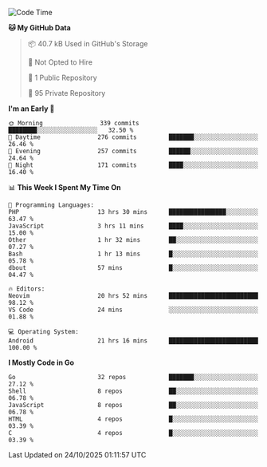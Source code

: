 
<!--START_SECTION:waka-->
![Code Time](http://img.shields.io/badge/Code%20Time-6%2C396%20hrs%2044%20mins-blue)

**🐱 My GitHub Data** 

> 📦 40.7 kB Used in GitHub's Storage 
 > 
> 🚫 Not Opted to Hire
 > 
> 📜 1 Public Repository 
 > 
> 🔑 95 Private Repository 
 > 
**I'm an Early 🐤** 

```text
🌞 Morning                339 commits         ████████░░░░░░░░░░░░░░░░░   32.50 % 
🌆 Daytime                276 commits         ███████░░░░░░░░░░░░░░░░░░   26.46 % 
🌃 Evening                257 commits         ██████░░░░░░░░░░░░░░░░░░░   24.64 % 
🌙 Night                  171 commits         ████░░░░░░░░░░░░░░░░░░░░░   16.40 % 
```


📊 **This Week I Spent My Time On** 

```text
💬 Programming Languages: 
PHP                      13 hrs 30 mins      ████████████████░░░░░░░░░   63.47 % 
JavaScript               3 hrs 11 mins       ████░░░░░░░░░░░░░░░░░░░░░   15.00 % 
Other                    1 hr 32 mins        ██░░░░░░░░░░░░░░░░░░░░░░░   07.27 % 
Bash                     1 hr 13 mins        █░░░░░░░░░░░░░░░░░░░░░░░░   05.78 % 
dbout                    57 mins             █░░░░░░░░░░░░░░░░░░░░░░░░   04.47 % 

🔥 Editors: 
Neovim                   20 hrs 52 mins      █████████████████████████   98.12 % 
VS Code                  24 mins             ░░░░░░░░░░░░░░░░░░░░░░░░░   01.88 % 

💻 Operating System: 
Android                  21 hrs 16 mins      █████████████████████████   100.00 % 
```

**I Mostly Code in Go** 

```text
Go                       32 repos            ███████░░░░░░░░░░░░░░░░░░   27.12 % 
Shell                    8 repos             ██░░░░░░░░░░░░░░░░░░░░░░░   06.78 % 
JavaScript               8 repos             ██░░░░░░░░░░░░░░░░░░░░░░░   06.78 % 
HTML                     4 repos             █░░░░░░░░░░░░░░░░░░░░░░░░   03.39 % 
C                        4 repos             █░░░░░░░░░░░░░░░░░░░░░░░░   03.39 % 
```




 Last Updated on 24/10/2025 01:11:57 UTC
<!--END_SECTION:waka-->
